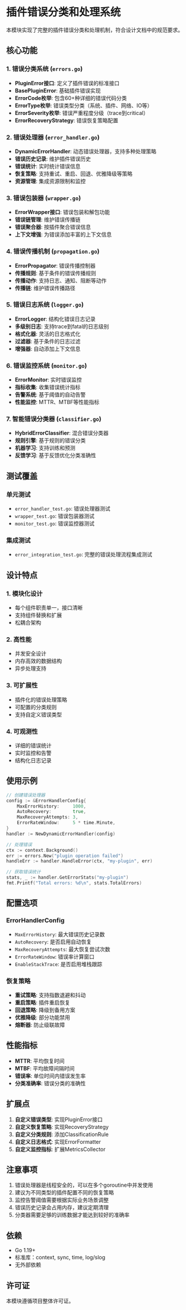 # 插件错误分类和处理系统

本模块实现了完整的插件错误分类和处理机制，符合设计文档中的规范要求。

## 核心功能

### 1. 错误分类系统 (`errors.go`)
- **PluginError接口**: 定义了插件错误的标准接口
- **BasePluginError**: 基础插件错误实现
- **ErrorCode枚举**: 包含60+种详细的错误代码分类
- **ErrorType枚举**: 错误类型分类（系统、插件、网络、IO等）
- **ErrorSeverity枚举**: 错误严重程度分级（trace到critical）
- **ErrorRecoveryStrategy**: 错误恢复策略配置

### 2. 错误处理器 (`error_handler.go`)
- **DynamicErrorHandler**: 动态错误处理器，支持多种处理策略
- **错误历史记录**: 维护插件错误历史
- **错误统计**: 实时统计错误信息
- **恢复策略**: 支持重试、重启、回退、优雅降级等策略
- **资源管理**: 集成资源限制和监控

### 3. 错误包装器 (`wrapper.go`)
- **ErrorWrapper接口**: 错误包装和解包功能
- **错误链管理**: 维护错误传播链
- **错误聚合器**: 按插件聚合错误信息
- **上下文增强**: 为错误添加丰富的上下文信息

### 4. 错误传播机制 (`propagation.go`)
- **ErrorPropagator**: 错误传播控制器
- **传播规则**: 基于条件的错误传播规则
- **传播动作**: 支持日志、通知、阻断等动作
- **传播链**: 维护错误传播路径

### 5. 错误日志系统 (`logger.go`)
- **ErrorLogger**: 结构化错误日志记录
- **多级别日志**: 支持trace到fatal的日志级别
- **格式化器**: 灵活的日志格式化
- **过滤器**: 基于条件的日志过滤
- **增强器**: 自动添加上下文信息

### 6. 错误监控系统 (`monitor.go`)
- **ErrorMonitor**: 实时错误监控
- **指标收集**: 收集错误统计指标
- **告警系统**: 基于阈值的自动告警
- **性能监控**: MTTR、MTBF等性能指标

### 7. 智能错误分类器 (`classifier.go`)
- **HybridErrorClassifier**: 混合错误分类器
- **规则引擎**: 基于规则的错误分类
- **机器学习**: 支持训练和预测
- **反馈学习**: 基于反馈优化分类准确性

## 测试覆盖

### 单元测试
- `error_handler_test.go`: 错误处理器测试
- `wrapper_test.go`: 错误包装器测试
- `monitor_test.go`: 错误监控器测试

### 集成测试
- `error_integration_test.go`: 完整的错误处理流程集成测试

## 设计特点

### 1. 模块化设计
- 每个组件职责单一，接口清晰
- 支持组件替换和扩展
- 松耦合架构

### 2. 高性能
- 并发安全设计
- 内存高效的数据结构
- 异步处理支持

### 3. 可扩展性
- 插件化的错误处理策略
- 可配置的分类规则
- 支持自定义错误类型

### 4. 可观测性
- 详细的错误统计
- 实时监控和告警
- 结构化日志记录

## 使用示例

```go
// 创建错误处理器
config := &ErrorHandlerConfig{
    MaxErrorHistory:     1000,
    AutoRecovery:        true,
    MaxRecoveryAttempts: 3,
    ErrorRateWindow:     5 * time.Minute,
}
handler := NewDynamicErrorHandler(config)

// 处理错误
ctx := context.Background()
err := errors.New("plugin operation failed")
handleErr := handler.HandleError(ctx, "my-plugin", err)

// 获取错误统计
stats, _ := handler.GetErrorStats("my-plugin")
fmt.Printf("Total errors: %d\n", stats.TotalErrors)
```

## 配置选项

### ErrorHandlerConfig
- `MaxErrorHistory`: 最大错误历史记录数
- `AutoRecovery`: 是否启用自动恢复
- `MaxRecoveryAttempts`: 最大恢复尝试次数
- `ErrorRateWindow`: 错误率计算窗口
- `EnableStackTrace`: 是否启用堆栈跟踪

### 恢复策略
- **重试策略**: 支持指数退避和抖动
- **重启策略**: 插件重启恢复
- **回退策略**: 降级到备用方案
- **优雅降级**: 部分功能禁用
- **熔断器**: 防止级联故障

## 性能指标

- **MTTR**: 平均恢复时间
- **MTBF**: 平均故障间隔时间
- **错误率**: 单位时间内错误发生率
- **分类准确率**: 错误分类的准确性

## 扩展点

1. **自定义错误类型**: 实现PluginError接口
2. **自定义恢复策略**: 实现RecoveryStrategy
3. **自定义分类规则**: 添加ClassificationRule
4. **自定义日志格式**: 实现ErrorFormatter
5. **自定义监控指标**: 扩展MetricsCollector

## 注意事项

1. 错误处理器是线程安全的，可以在多个goroutine中并发使用
2. 建议为不同类型的插件配置不同的恢复策略
3. 监控告警阈值需要根据实际业务场景调整
4. 错误历史记录会占用内存，建议定期清理
5. 分类器需要足够的训练数据才能达到较好的准确率

## 依赖

- Go 1.19+
- 标准库：context, sync, time, log/slog
- 无外部依赖

## 许可证

本模块遵循项目整体许可证。